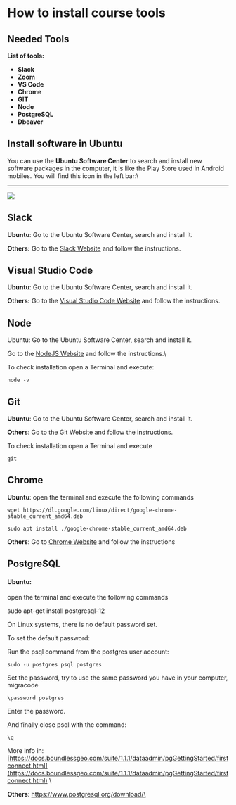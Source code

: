 # How to install course tools

## **Needed Tools**

**List of tools:**

* **Slack**
* **Zoom**
* **VS Code**
* **Chrome**
* **GIT**
* **Node**
* **PostgreSQL**
* **Dbeaver**

## Install software in Ubuntu

You can use the **Ubuntu Software Center** to search and install new software packages in the computer, it is like the Play Store used in Android mobiles. You will find this icon in the left bar:\
****

![](https://lh3.googleusercontent.com/wknLkHZfEMeuvEAmyipFT5DL9vw\_mnL6DImuQw968FmehaMG6xP-3RmLeKB3ake\_VLo3s42l-BFZ0hmL4P0I73tT5OnyXPfcCDU97cSeesMF4ba0-rr2OAN-aGF\_jHxJz71C7-mC)

## **Slack**

**Ubuntu**: Go to the Ubuntu Software Center, search and install it.

**Others:** Go to the [Slack Website](https://slack.com/intl/es-es/download) and follow the instructions.

## **Visual Studio Code**

**Ubuntu**: Go to the Ubuntu Software Center, search and install it.

**Others:** Go to the [Visual Studio Code Website](https://code.visualstudio.com/download) and follow the instructions.

## **Node**

Ubuntu: Go to the Ubuntu Software Center, search and install it.

Go to the [NodeJS Website](https://nodejs.org/es/download/) and follow the instructions.\


To check installation open a Terminal and execute:

```
node -v
```

## **Git**

**Ubuntu**: Go to the Ubuntu Software Center, search and install it.

**Others**: Go to the Git Website and follow the instructions.

To check installation open a Terminal and execute

```
git
```

## **Chrome**

**Ubuntu**: open the terminal and execute the following commands

```
wget https://dl.google.com/linux/direct/google-chrome-stable_current_amd64.deb
```

```
sudo apt install ./google-chrome-stable_current_amd64.deb
```

**Others**: Go to [Chrome Website](https://www.google.com/chrome/browser/desktop/index.html) and follow the instructions

## **PostgreSQL**

#### **Ubuntu:**&#x20;

open the terminal and execute the following commands

sudo apt-get install postgresql-12

On Linux systems, there is no default password set.

To set the default password:

Run the psql command from the postgres user account:

```
sudo -u postgres psql postgres
```

Set the password, try to use the same password you have in your computer, migracode

```
\password postgres
```

Enter the password.

And finally close psql with the command:

```
\q
```

More info in: [https://docs.boundlessgeo.com/suite/1.1.1/dataadmin/pgGettingStarted/firstconnect.html](https://docs.boundlessgeo.com/suite/1.1.1/dataadmin/pgGettingStarted/firstconnect.html) \


**Others**: https://www.postgresql.org/download/\
